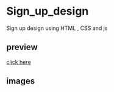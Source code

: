 # Sign_up_design
Sign up design using HTML , CSS and js
## preview 
[click here](https://khadidjainfoinfinity.github.io/Sign_up_design/)
## images
